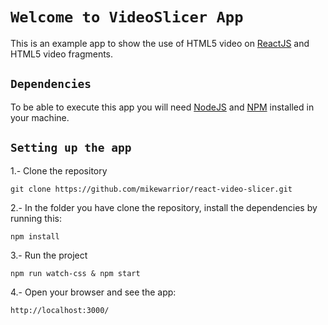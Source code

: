 # `Welcome to VideoSlicer App`

This is an example app to show the use of HTML5 video on [ReactJS](https://reactjs.org/) and HTML5 video fragments.

## `Dependencies`

To be able to execute this app you will need [NodeJS](https://nodejs.org/en/) and [NPM](https://www.npmjs.com/) installed in your machine.

## `Setting up the app`

1.- Clone the repository

```
git clone https://github.com/mikewarrior/react-video-slicer.git
```

2.- In the folder you have clone the repository, install the dependencies by running this:
```
npm install
```
3.- Run the project
```
npm run watch-css & npm start
```
4.- Open your browser and see the app:
```
http://localhost:3000/
```
